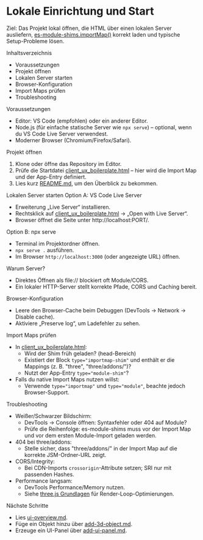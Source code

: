 # Lokale Einrichtung und Start

Ziel: Das Projekt lokal öffnen, die HTML über einen lokalen Server ausliefern, [es-module-shims.importMap()](docs/features/module-shims.md:1) korrekt laden und typische Setup-Probleme lösen.

Inhaltsverzeichnis
- Voraussetzungen
- Projekt öffnen
- Lokalen Server starten
- Browser-Konfiguration
- Import Maps prüfen
- Troubleshooting

Voraussetzungen
- Editor: VS Code (empfohlen) oder ein anderer Editor.
- Node.js (für einfache statische Server wie `npx serve`) – optional, wenn du VS Code Live Server verwendest.
- Moderner Browser (Chromium/Firefox/Safari).

Projekt öffnen
1) Klone oder öffne das Repository im Editor.
2) Prüfe die Startdatei [client_ux_boilerplate.html](client_ux_boilerplate.html) – hier wird die Import Map und der App-Entry definiert.
3) Lies kurz [README.md](docs/README.md), um den Überblick zu bekommen.

Lokalen Server starten
Option A: VS Code Live Server
- Erweiterung „Live Server“ installieren.
- Rechtsklick auf [client_ux_boilerplate.html](client_ux_boilerplate.html) → „Open with Live Server“.
- Browser öffnet die Seite unter http://localhost:PORT/.

Option B: npx serve
- Terminal im Projektordner öffnen.
- `npx serve .` ausführen.
- Im Browser `http://localhost:3000` (oder angezeigte URL) öffnen.

Warum Server?
- Direktes Öffnen als file:// blockiert oft Module/CORS.
- Ein lokaler HTTP-Server stellt korrekte Pfade, CORS und Caching bereit.

Browser-Konfiguration
- Leere den Browser-Cache beim Debuggen (DevTools → Network → Disable cache).
- Aktiviere „Preserve log“, um Ladefehler zu sehen.

Import Maps prüfen
- In [client_ux_boilerplate.html](client_ux_boilerplate.html): 
  - Wird der Shim früh geladen? (head-Bereich)
  - Existiert der Block `type="importmap-shim"` und enthält er die Mappings (z. B. "three", "three/addons/")?
  - Nutzt der App-Entry `type="module-shim"`?
- Falls du native Import Maps nutzen willst:
  - Verwende `type="importmap"` und `type="module"`, beachte jedoch Browser-Support.

Troubleshooting
- Weißer/Schwarzer Bildschirm:
  - DevTools → Console öffnen: Syntaxfehler oder 404 auf Module?
  - Prüfe die Reihenfolge: es-module-shims muss vor der Import Map und vor dem ersten Module-Import geladen werden.
- 404 bei three/addons:
  - Stelle sicher, dass "three/addons/" in der Import Map auf die korrekte JSM-Ordner-URL zeigt.
- CORS/Integrity:
  - Bei CDN-Imports `crossorigin`-Attribute setzen; SRI nur mit passenden Hashes.
- Performance langsam:
  - DevTools Performance/Memory nutzen.
  - Siehe [three.js Grundlagen](docs/features/scene-basics.md) für Render-Loop-Optimierungen.

Nächste Schritte
- Lies [ui-overview.md](docs/ui-overview.md).
- Füge ein Objekt hinzu über [add-3d-object.md](docs/guides/add-3d-object.md).
- Erzeuge ein UI-Panel über [add-ui-panel.md](docs/guides/add-ui-panel.md).